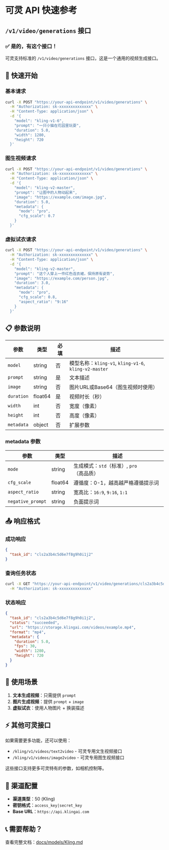 # 可灵 API 快速参考

## `/v1/video/generations` 接口

### ✅ **是的，有这个接口！**

可灵支持标准的 `/v1/video/generations` 接口，这是一个通用的视频生成接口。

## 🚀 快速开始

### 基本请求

```bash
curl -X POST "https://your-api-endpoint/v1/video/generations" \
  -H "Authorization: sk-xxxxxxxxxxxxxx" \
  -H "Content-Type: application/json" \
  -d '{
    "model": "kling-v1-6",
    "prompt": "一只小猫在花园里玩耍",
    "duration": 5.0,
    "width": 1280,
    "height": 720
  }'
```

### 图生视频请求

```bash
curl -X POST "https://your-api-endpoint/v1/video/generations" \
  -H "Authorization: sk-xxxxxxxxxxxxxx" \
  -H "Content-Type: application/json" \
  -d '{
    "model": "kling-v2-master",
    "prompt": "让图中的人物动起来",
    "image": "https://example.com/image.jpg",
    "duration": 5.0,
    "metadata": {
      "mode": "pro",
      "cfg_scale": 0.7
    }
  }'
```

### 虚拟试衣请求

```bash
curl -X POST "https://your-api-endpoint/v1/video/generations" \
  -H "Authorization: sk-xxxxxxxxxxxxxx" \
  -H "Content-Type: application/json" \
  -d '{
    "model": "kling-v2-master",
    "prompt": "这个人穿上一件红色连衣裙，保持原有姿势",
    "image": "https://example.com/person.jpg",
    "duration": 3.0,
    "metadata": {
      "mode": "pro",
      "cfg_scale": 0.8,
      "aspect_ratio": "9:16"
    }
  }'
```

## 📋 参数说明

| 参数 | 类型 | 必填 | 描述 |
|-----|------|------|------|
| `model` | string | 否 | 模型名称：`kling-v1`, `kling-v1-6`, `kling-v2-master` |
| `prompt` | string | 是 | 文本描述 |
| `image` | string | 否 | 图片URL或Base64（图生视频时使用） |
| `duration` | float64 | 是 | 视频时长（秒） |
| `width` | int | 否 | 宽度（像素） |
| `height` | int | 否 | 高度（像素） |
| `metadata` | object | 否 | 扩展参数 |

### metadata 参数

| 参数 | 类型 | 描述 |
|-----|------|------|
| `mode` | string | 生成模式：`std`（标准）, `pro`（高品质） |
| `cfg_scale` | float64 | 遵循度：0-1，越高越严格遵循提示词 |
| `aspect_ratio` | string | 宽高比：`16:9`, `9:16`, `1:1` |
| `negative_prompt` | string | 负面提示词 |

## 📤 响应格式

### 成功响应
```json
{
  "task_id": "cls2a3b4c5d6e7f8g9h0i1j2"
}
```

### 查询任务状态
```bash
curl -X GET "https://your-api-endpoint/v1/video/generations/cls2a3b4c5d6e7f8g9h0i1j2" \
  -H "Authorization: sk-xxxxxxxxxxxxxx"
```

### 状态响应
```json
{
  "task_id": "cls2a3b4c5d6e7f8g9h0i1j2",
  "status": "succeeded",
  "url": "https://storage.klingai.com/videos/example.mp4",
  "format": "mp4",
  "metadata": {
    "duration": 5.0,
    "fps": 30,
    "width": 1280,
    "height": 720
  }
}
```

## 🎯 使用场景

1. **文本生成视频**：只需提供 `prompt`
2. **图片生成视频**：提供 `prompt` + `image`
3. **虚拟试衣**：使用人物图片 + 换装描述

## ⚡ 其他可灵接口

如果需要更多功能，还可以使用：

- `/kling/v1/videos/text2video` - 可灵专用文生视频接口
- `/kling/v1/videos/image2video` - 可灵专用图生视频接口

这些接口支持更多可灵特有的参数，如相机控制等。

## 🔧 渠道配置

- **渠道类型**：50 (Kling)
- **密钥格式**：`access_key|secret_key`
- **Base URL**：`https://api.klingai.com`

## 📞 需要帮助？

查看完整文档：[docs/models/Kling.md](./models/Kling.md)
